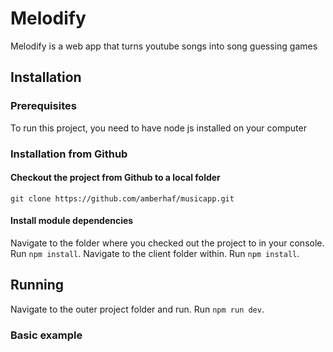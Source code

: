 # Melodify

Melodify is a web app that turns youtube songs into song guessing games

## Installation

### Prerequisites

To run this project, you need to have node js installed on your computer

### Installation from Github

#### Checkout the project from Github to a local folder

`git clone https://github.com/amberhaf/musicapp.git`

#### Install module dependencies

Navigate to the folder where you checked out the project to in your console. Run `npm install`.
Navigate to the client folder within. Run `npm install`.

## Running

Navigate to the outer project folder and run. Run `npm run dev`.

### Basic example
